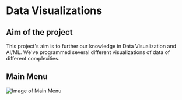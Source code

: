 # Data Visualizations

## Aim of the project

This project's aim is to further our knowledge in Data Visualization and AI/ML. We've programmed several different visualizations of data of different complexities.

## Main Menu 

![Image of Main Menu](https://github.com/allpark/P5JS-DataVis-AI-ML/blob/master/img/menu.jpg)


